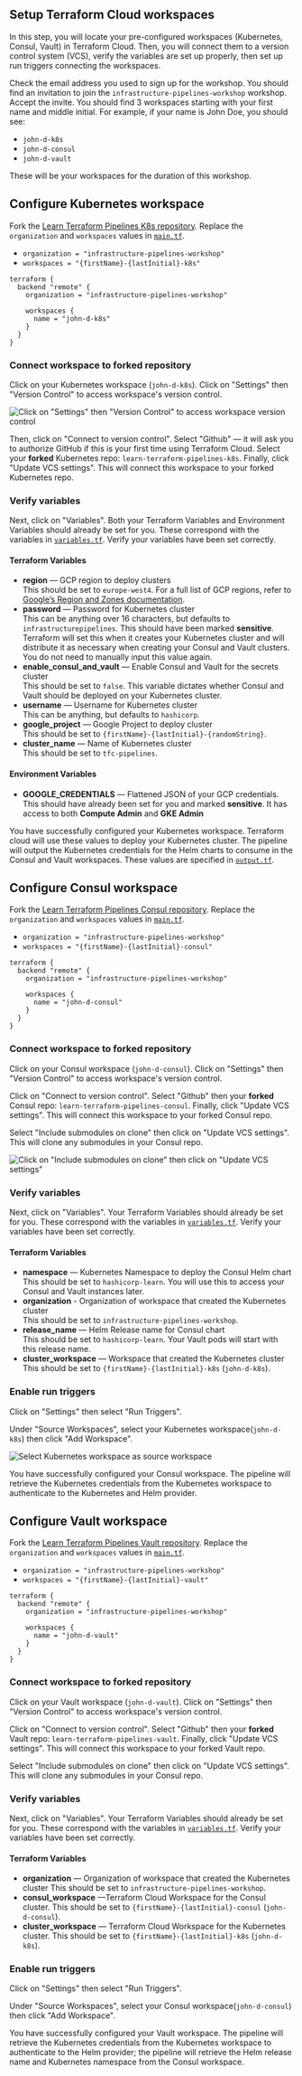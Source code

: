 ## Setup Terraform Cloud workspaces

In this step, you will locate your pre-configured workspaces (Kubernetes, Consul, Vault) in Terraform Cloud. Then, you will connect them to a version control system (VCS), verify the variables are set up properly, then set up run triggers connecting the workspaces.

Check the email address you used to sign up for the workshop. You should find an invitation to join the `infrastructure-pipelines-workshop` workshop. Accept the invite. You should find 3 workspaces starting with your first name and middle initial.  For example, if your name is John Doe, you should see:

- `john-d-k8s`
- `john-d-consul`
- `john-d-vault`

These will be your workspaces for the duration of this workshop.

## Configure Kubernetes workspace

Fork the [Learn Terraform Pipelines K8s repository](https://github.com/hashicorp/learn-terraform-pipelines-k8s). Replace the `organization` and `workspaces` values in [`main.tf`](https://github.com/hashicorp/learn-terraform-pipelines-k8s/blob/master/main.tf). 
- `organization = "infrastructure-pipelines-workshop"`
- `workspaces = "{firstName}-{lastInitial}-k8s"`

```hcl
terraform {
  backend "remote" {
    organization = "infrastructure-pipelines-workshop"

    workspaces {
      name = "john-d-k8s"
    }
  }
}
```
### Connect workspace to forked repository

Click on your Kubernetes workspace (`john-d-k8s`). Click on "Settings" then "Version Control" to access workspace's version control.

![Click on "Settings" then "Version Control" to access workspace version control](./assets/configure-vcs.png)

Then, click on "Connect to version control". Select "Github" — it will ask you to authorize GitHub if this is your first time using Terraform Cloud. Select your **forked** Kubernetes repo: `learn-terraform-pipelines-k8s`. Finally, click "Update VCS settings". This will connect this workspace to your forked Kubernetes repo.

### Verify variables

Next, click on "Variables". Both your Terraform Variables and Environment Variables should already be set for you. These correspond with the variables in [`variables.tf`](https://github.com/hashicorp/learn-terraform-pipelines-k8s/blob/master/variables.tf). Verify your variables have been set correctly.

#### Terraform Variables
- **region** — GCP region to deploy clusters<br/>
  This should be set to `europe-west4`. For a full list of GCP regions, refer to [Google’s Region and Zones documentation](https://cloud.google.com/compute/docs/regions-zones).
- **password** — Password for Kubernetes cluster<br/>
  This can be anything over 16 characters, but defaults to `infrastructurepipelines`. This should have been marked **sensitive**. Terraform will set this when it creates your Kubernetes cluster and will distribute it as necessary when creating your Consul and Vault clusters. You do not need to manually input this value again.
- **enable_consul_and_vault** — Enable Consul and Vault for the secrets cluster<br/>
  This should be set to `false`. This variable dictates whether Consul and Vault should be deployed on your Kubernetes cluster.
- **username** — Username for Kubernetes cluster<br/>
  This can be anything, but defaults to `hashicorp`.
- **google_project** — Google Project to deploy cluster<br/>
  This should be set to `{firstName}-{lastInitial}-{randomString}`.
- **cluster_name** — Name of Kubernetes cluster<br/>
  This should be set to `tfc-pipelines`.




#### Environment Variables
- **GOOGLE_CREDENTIALS** — Flattened JSON of your GCP credentials.<br/>
  This should have already been set for you and marked **sensitive**. It has access to both **Compute Admin** and **GKE Admin**

You have successfully configured your Kubernetes workspace. Terraform cloud will use these values to deploy your Kubernetes cluster. The pipeline will output the Kubernetes credentials for the Helm charts to consume in the Consul and Vault workspaces. These values are specified in [`output.tf`](https://github.com/hashicorp/learn-terraform-pipelines-k8s/blob/master/outputs.tf).

## Configure Consul workspace

Fork the [Learn Terraform Pipelines Consul repository](https://github.com/hashicorp/learn-terraform-pipelines-consul). Replace the `organization` and `workspaces` values in [`main.tf`](https://github.com/hashicorp/learn-terraform-pipelines-consul/blob/master/main.tf). 
- `organization = "infrastructure-pipelines-workshop"`
- `workspaces = "{firstName}-{lastInitial}-consul"`

```hcl
terraform {
  backend "remote" {
    organization = "infrastructure-pipelines-workshop"

    workspaces {
      name = "john-d-consul"
    }
  }
}
```
### Connect workspace to forked repository

Click on your Consul workspace (`john-d-consul`). Click on "Settings" then "Version Control" to access workspace's version control.

Click on "Connect to version control". Select "Github" then your **forked** Consul repo: `learn-terraform-pipelines-consul`. Finally, click "Update VCS settings". This will connect this workspace to your forked Consul repo.

Select "Include submodules on clone" then click on "Update VCS settings". This will clone any submodules in your Consul repo. 

![Click on "Include submodules on clone" then click on "Update VCS settings"](./assets/include-submodules.png)

### Verify variables

Next, click on "Variables". Your Terraform Variables should already be set for you. These correspond with the variables in [`variables.tf`](https://github.com/hashicorp/learn-terraform-pipelines-consul/blob/master/variables.tf). Verify your variables have been set correctly.

#### Terraform Variables

- **namespace** — Kubernetes Namespace to deploy the Consul Helm chart<br/>
  This should be set to `hashicorp-learn`. You will use this to access your Consul and Vault instances later.
- **organization** - Organization of workspace that created the Kubernetes cluster<br/>
  This should be set to `infrastructure-pipelines-workshop`.
- **release_name** — Helm Release name for Consul chart<br/>
  This should be set to `hashicorp-learn`. Your Vault pods will start with this release name.
- **cluster_workspace** — Workspace that created the Kubernetes cluster<br/>
  This should be set to `{firstName}-{lastInitial}-k8s` (`john-d-k8s`).

### Enable run triggers 

Click on "Settings" then select "Run Triggers".

Under "Source Workspaces", select your Kubernetes workspace(`john-d-k8s`) then click "Add Workspace".

![Select Kubernetes workspace as source workspace](./assets/enable-run-triggers.png)

You have successfully configured your Consul workspace. The pipeline will retrieve the Kubernetes credentials from the Kubernetes workspace to authenticate to the Kubernetes and Helm provider.

## Configure Vault workspace

Fork the [Learn Terraform Pipelines Vault repository](https://github.com/hashicorp/learn-terraform-pipelines-vault). Replace the `organization` and `workspaces` values in [`main.tf`](https://github.com/hashicorp/learn-terraform-pipelines-vault/blob/master/main.tf). 
- `organization = "infrastructure-pipelines-workshop"`
- `workspaces = "{firstName}-{lastInitial}-vault"`

```hcl
terraform {
  backend "remote" {
    organization = "infrastructure-pipelines-workshop"

    workspaces {
      name = "john-d-vault"
    }
  }
}
```

### Connect workspace to forked repository

Click on your Vault workspace (`john-d-vault`). Click on "Settings" then "Version Control" to access workspace's version control.

Click on "Connect to version control". Select "Github" then your **forked** Vault repo: `learn-terraform-pipelines-vault`. Finally, click "Update VCS settings". This will connect this workspace to your forked Vault repo.

Select "Include submodules on clone" then click on "Update VCS settings". This will clone any submodules in your Consul repo. 

### Verify variables

Next, click on "Variables". Your Terraform Variables should already be set for you. These correspond with the variables in [`variables.tf`](https://github.com/hashicorp/learn-terraform-pipelines-consul/blob/master/variables.tf). Verify your variables have been set correctly.

#### Terraform Variables

- **organization** — Organization of workspace that created the Kubernetes cluster
  This should be set to `infrastructure-pipelines-workshop`.
- **consul_workspace** —Terraform Cloud Workspace for the Consul cluster. 
  This should be set to `{firstName}-{lastInitial}-consul` (`john-d-consul`).
- **cluster_workspace** — Terraform Cloud Workspace for the Kubernetes cluster.
  This should be set to `{firstName}-{lastInitial}-k8s` (`john-d-k8s`).

### Enable run triggers 

Click on "Settings" then select "Run Triggers".

Under "Source Workspaces", select your Consul workspace(`john-d-consul`) then click "Add Workspace".

You have successfully configured your Vault workspace. The pipeline will retrieve the Kubernetes credentials from the Kubernetes workspace to authenticate to the Helm provider; the pipeline will retrieve the Helm release name and Kubernetes namespace from the Consul workspace.

